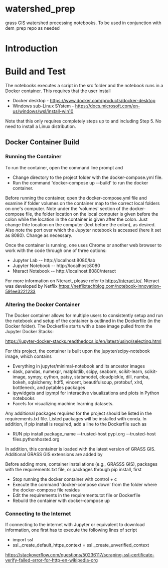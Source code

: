 # watershed_prep
grass GIS watershed processing notebooks. To be used in conjunction with dem_prep repo as needed

# Introduction 


# Build and Test
The notebooks executes a script in the src folder and the notebook runs in a Docker container. This requires that the user install

* Docker desktop - https://www.docker.com/products/docker-desktop
* Windows sub-Linux SYstem - https://docs.microsoft.com/en-us/windows/wsl/install-win10

Note that this only requires completely steps up to and including Step 5. No need to install a Linux distribution.

## Docker Container Build

### Running the Container

To run the container, open the command line prompt and 
- Change directory to the project folder with the docker-compose.yml file. 
- Run the command 'docker-compose up --build' to run the docker container.

Before running the container, open the docker-compose.yml file and  examine if folder volumes on the container map to the correct local folders on one's computer. 
Note under the 'volumes' section of the docker-compose file, the folder location on the local computer is given before the colon while the location in the container is given after the colon. Just change thte location on the computer (text before the colon), as desired. Also note the port over which the Jupyter notebook is accessed (here it set as 8080). Change as necessary.

Once the container is running, one uses Chrome or another web browser to work with the code through one of three options:  
* Jupyter Lab -- http://localhost:8080/lab
* Jupyter Notebook -- http://localhost:8080
* Nteract Notebook -- http://localhost:8080/nteract

For more information on Nteract, please refer to https://nteract.io/. Nteract was developed by Netflix https://netflixtechblog.com/notebook-innovation-591ee3221233


### Altering the Docker Container
The Docker container allows for multiple users to consistently setup and run the notebook and setup of the container is outlined in the Dockerfile (in the Docker folder). The Dockerfile starts with a base image pulled from the Jupyter Docker Stacks:

https://jupyter-docker-stacks.readthedocs.io/en/latest/using/selecting.html

For this project, the container is built upon the jupyter/scipy-notebook image, which contains

* Everything in jupyter/minimal-notebook and its ancestor images
* dask, pandas, numexpr, matplotlib, scipy, seaborn, scikit-learn, scikit-image, sympy, cython, patsy, statsmodel, cloudpickle, dill, numba, bokeh, sqlalchemy, hdf5, vincent, beautifulsoup, protobuf, xlrd, bottleneck, and pytables packages
* ipywidgets and ipympl for interactive visualizations and plots in Python notebooks
* Facets for visualizing machine learning datasets.

Any additional packages required for the project should be listed in the requirements.txt file. Listed packages will be installed with conda. In addition, if pip install is required, add a line to the Dockerfile such as 

* RUN pip install package_name --trusted-host pypi.org --trusted-host files.pythonhosted.org

In addition, this container is loaded with the latest version of GRASS GIS. Additional GRASS GIS extensions are added by 

Before adding more, container installations (e.g., GRASSS GIS), packages with the requirements.txt file, or packages through pip install, first
* Stop running the docker container with control + c
* Execute the command 'docker-compose down' from the folder where the docker-compose file resides
* Edit the requirements in the requirements.txt file or Dockerfile
* Rebuild the container with docker-compose up

### Connecting to the Internet
If connecting to the internet with Jupyter or equivalent to download information, one first has to execute the following lines of script

* import ssl
* ssl._create_default_https_context = ssl._create_unverified_context

https://stackoverflow.com/questions/50236117/scraping-ssl-certificate-verify-failed-error-for-http-en-wikipedia-org
